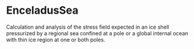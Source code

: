 # EnceladusSea
Calculation and analysis of the stress field expected in an ice shell pressurized by a regional sea confined at a pole or a global internal ocean with thin ice region at one or both poles.   
